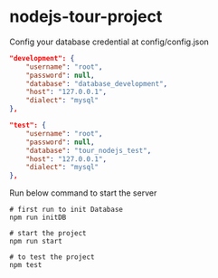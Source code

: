 # nodejs-tour-project

Config your database credential at config/config.json
```json
"development": {
	"username": "root",
	"password": null,
	"database": "database_development",
	"host": "127.0.0.1",
	"dialect": "mysql"
},
```

```json
"test": {
	"username": "root",
	"password": null,
	"database": "tour_nodejs_test",
	"host": "127.0.0.1",
	"dialect": "mysql"
},
```

Run below command to start the server
```shell
# first run to init Database
npm run initDB

# start the project
npm run start

# to test the project
npm test
```
